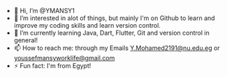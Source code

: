 - 👋 Hi, I’m @YMANSY1
- 👀 I’m interested in alot of things, but mainly I'm on Github to learn and improve my coding skills and learn version control.
- 🌱 I’m currently learning Java, Dart, Flutter, Git and version control in general!
- 📫 How to reach me: through my Emails Y.Mohamed2191@nu.edu.eg or youssefmansyworklife@gmail.com
- ⚡ Fun fact: I'm from Egypt!

<!---
YMANSY1/YMANSY1 is a ✨ special ✨ repository because its `README.md` (this file) appears on your GitHub profile.
You can click the Preview link to take a look at your changes.
--->

